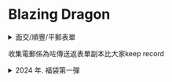 # Blazing Dragon

<details>
<summary>面交/順豐/平郵表單</summary>
[面交/順豐/平郵表單](https://docs.google.com/forms/d/e/1FAIpQLScQHE-lOkYurrTGFIdb7xwHBrHLp3p1HLrhLKfVVMjHLIAzcQ/viewform)

逢星期六 2200 截表單🚫（是次表單6/1/2024 2200截止）

總金額$200以下只限平郵/順豐到付：
為咗確保寄送過程，卡冇任何損傷🙏🏻
(卡套+ toploader都會包埋)+卡外面都會有波波膠保護
💰平郵$3郵費

總金額$200以上，可選擇面交服務，面交時間如下： 
星期一至五：
鑽石山站 1700、1715、1730、1745、1800
將軍澳區 2000後（實際地點pm另議）
星期六日：
鑽石山站1200、1215、1230、1245
將軍澳區 2000後（實際地點pm另議）

‼️‼️面交需要在一星期內完成，否則要改為郵寄服務🤝
或當棄單處理⛔️‼️‼️
</details>

收集電郵係為咗傳送返表單副本比大家keep record
<details>
<summary>2024 年. 福袋第一彈</summary>

價格：$350@1口

共240口

福袋內容：

➡️有大量吸引+珍貴高價大獎

➡️有大量大獎+抽賞

➡️優先完成首20抽即送一套sm11b CHR raw, 價值港幣$2200以上

➡️尾賞有終極大獎  奇樹SAR PSA 10

➡️中大獎/PSA卡即送散包抽(任抽三包)

➡️喺新年福袋累積完成10抽者如果不能中任何大獎/PSA 10分卡/卡盒/AR卡或不能送抽賞，即送火龍卡店玩金券港幣$100元正兩張>

➡️中AR卡即齊齊拆 未開原箱，送日文sv4a 閃色寶藏 ARS 抽

➡️於4 - 11/1累積購入十抽新年福袋即能以優惠價$1000購sv4a+奇樹盒各一盒

![image](https://github.com/blazingdragonhk/blazingdragonhk.github.io/assets/155500927/afb81616-c438-4b34-a221-90cf3efd0c27)

</details>
